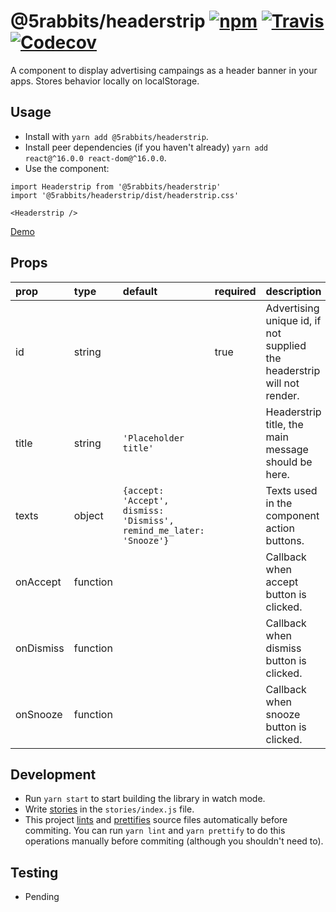 # @5rabbits/headerstrip [![npm](https://img.shields.io/npm/v/@5rabbits/headerstrip.svg?style=flat-square)](https://www.npmjs.com/package/@5rabbits/headerstrip) [![Travis](https://img.shields.io/travis/5rabbits/headerstrip.svg?style=flat-square)](https://travis-ci.org/5rabbits/headerstrip) [![Codecov](https://img.shields.io/codecov/c/repository/5rabbits/headerstrip.svg?style=flat-square)](https://codecov.io/gh/5rabbits/headerstrip)

A component to display advertising campaings as a header banner in your apps. Stores behavior locally on localStorage.

## Usage

- Install with `yarn add @5rabbits/headerstrip`.
- Install peer dependencies (if you haven't already) `yarn add react@^16.0.0 react-dom@^16.0.0`.
- Use the component:

```es6
import Headerstrip from '@5rabbits/headerstrip'
import '@5rabbits/headerstrip/dist/headerstrip.css'

<Headerstrip />
```

[Demo](https://5rabbits.github.io/headerstrip)

## Props

| prop         | type                     | default     | required | description                                                                                                                                                                                       |
| :----------- | :----------------------- | :---------- | :------- | :------------------------------------------------------------------------------------------------------------------------------------------------------------------------------------------------ |
| id | string |  |   true       | Advertising unique id, if not supplied the headerstrip will not render.|
| title | string | `'Placeholder title'` |          | Headerstrip title, the main message should be here.|
| texts | object | `{accept: 'Accept', dismiss: 'Dismiss', remind_me_later: 'Snooze'}`      |          | Texts used in the component action buttons.|
| onAccept | function |             |          | Callback when accept button is clicked. |
| onDismiss | function |             |          | Callback when dismiss button is clicked. |
| onSnooze | function |             |          | Callback when snooze button is clicked. |

## Development

- Run `yarn start` to start building the library in watch mode.
- Write [stories](https://storybook.js.org) in the `stories/index.js` file.
- This project [lints](https://eslint.org/) and [prettifies](https://prettier.io) source files automatically before commiting. You can run `yarn lint` and `yarn prettify` to do this operations manually before commiting (although you shouldn't need to).

## Testing

- Pending

